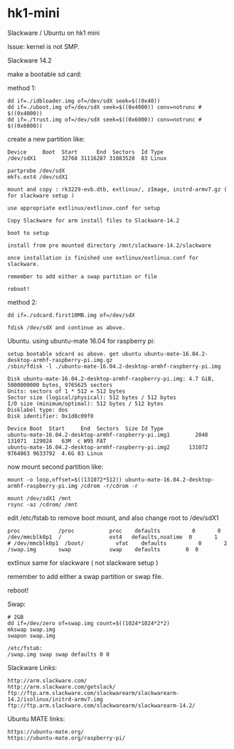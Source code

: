 # hk1-mini
Slackware / Ubuntu on hk1 mini

Issue: kernel is not SMP. 

Slackware 14.2

make a bootable sd card:

method 1:
        
    dd if=./idbloader.img of=/dev/sdX seek=$((0x40))
    dd if=./uboot.img of=/dev/sdX seek=$((0x4000)) conv=notrunc # $((0x4000))
    dd if=./trust.img of=/dev/sdX seek=$((0x6000)) conv=notrunc # $((0x6000))
  
create a new partition like:

    Device     Boot  Start      End  Sectors  Id Type
    /dev/sdX1        32768 31116287 31083520  83 Linux
        
    partprobe /dev/sdX
    mkfs.ext4 /dev/sdX1
   
    mount and copy : rk3229-evb.dtb, extlinux/, zImage, initrd-armv7.gz ( for slackware setup )
  
    use appropriate extlinux/extlinux.conf for setup 
  
    Copy Slackware for arm install files to Slackware-14.2
  
    boot to setup
  
    install from pre mounted directory /mnt/slackware-14.2/slackware 
  
    once installation is finished use extlinux/extlinux.conf for slackware.
  
    remember to add either a swap partition or file
  
    reboot!
 
method 2:
  
    dd if=./sdcard.first10MB.img of=/dev/sdX 
  
    fdisk /dev/sdX and continue as above.
  
  
 Ubuntu. using ubuntu-mate 16.04 for raspberry pi:
 
    setup bootable sdcard as above. get ubuntu ubuntu-mate-16.04.2-desktop-armhf-raspberry-pi.img.gz
    /sbin/fdisk -l ./ubuntu-mate-16.04.2-desktop-armhf-raspberry-pi.img
     
    Disk ubuntu-mate-16.04.2-desktop-armhf-raspberry-pi.img: 4.7 GiB, 5000000000 bytes, 9765625 sectors
    Units: sectors of 1 * 512 = 512 bytes
    Sector size (logical/physical): 512 bytes / 512 bytes
    I/O size (minimum/optimal): 512 bytes / 512 bytes
    Disklabel type: dos
    Disk identifier: 0x1d8c09f0

    Device Boot  Start     End  Sectors  Size Id Type
    ubuntu-mate-16.04.2-desktop-armhf-raspberry-pi.img1        2048  131071  129024   63M  c W95 FAT
    ubuntu-mate-16.04.2-desktop-armhf-raspberry-pi.img2      131072 9764863 9633792  4.6G 83 Linux

  
now mount second partition like:

    mount -o loop,offset=$((131072*512)) ubuntu-mate-16.04.2-desktop-armhf-raspberry-pi.img /cdrom -r/cdrom -r  
 
    mount /dev/sdX1 /mnt
    rsync -az /cdrom/ /mnt

edit /etc/fstab to remove boot mount, and also change root to /dev/sdX1

    proc            /proc           proc    defaults          0       0
    /dev/mmcblk0p1  /               ext4   defaults,noatime  0       1
    # /dev/mmcblk0p1  /boot/          vfat    defaults          0       2
    /swap.img       swap            swap    defaults        0  0



extlinux same for slackware ( not slackware setup )

remember to add either a swap partition or swap file.

reboot!

Swap:

    # 2GB
    dd if=/dev/zero of=swap.img count=$((1024*1024*2*2)
    mkswap swap.img
    swapon swap.img

    /etc/fstab:
    /swap.img swap swap defaults 0 0


Slackware Links:

    http://arm.slackware.com/
    http://arm.slackware.com/getslack/
    ftp://ftp.arm.slackware.com/slackwarearm/slackwarearm-14.2/isolinux/initrd-armv7.img
    ftp://ftp.arm.slackware.com/slackwarearm/slackwarearm-14.2/

Ubuntu MATE links:

    https://ubuntu-mate.org/
    https://ubuntu-mate.org/raspberry-pi/
